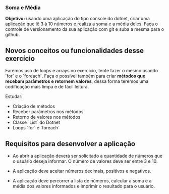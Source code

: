### Soma e Média

**Objetivo:** usando uma aplicação do tipo console do dotnet, criar uma aplicação que lê 3 à 10 números e realiza a soma e a média deles. Faça o controle de versionamento da sua aplicação com git e suba a mesma para o github.

## Novos conceitos ou funcionalidades desse exercício

Faremos uso de loops e arrays no exercício, tente fazer o mesmo usando ´for´ e o ´foreach´.
Faça o possível também para criar **métodos que recebam parâmetros e retornem valores**, dessa forma teremos uma codificação mais limpa e de fácil leitura.

Estudar:
- Criação de métodos
- Receber parâmetros nos métodos
- Retorno de valores nos métodos
- Classe ´List´ do Dotnet
- Loops ´for´ e ´foreach´

## Requisitos para desenvolver a aplicação

- Ao abrir a aplicação deverá ser solicitado a quantidade de números que o usuário deseja informar. O número de valores deve ser entre 3 e 10.

- A aplicação deve aceitar números decimais, positivos e negativos.

- A aplicação deve percorrer a lista de números, calcular a soma e a média dos valores informados e imprimir o resultado para o usuário.
